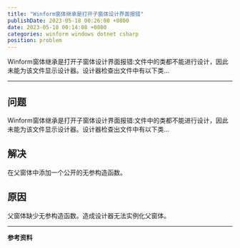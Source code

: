 ```yaml
---
title: "Winform窗体继承是打开子窗体设计界面报错"
publishDate: 2023-05-18 00:26:00 +0800
date: 2023-05-18 00:14:08 +0800
categories: winform windows dotnet csharp
position: problem
---
```


Winform窗体继承是打开子窗体设计界面报错:文件中的类都不能进行设计，因此未能为该文件显示设计器。设计器检查出文件中有以下类...

---

<div id="toc"></div>

## 问题

Winform窗体继承是打开子窗体设计界面报错:文件中的类都不能进行设计，因此未能为该文件显示设计器。设计器检查出文件中有以下类...

## 解决

在父窗体中添加一个公开的无参构造函数。

## 原因

父窗体缺少无参构造函数。造成设计器无法实例化父窗体。

---

**参考资料**


